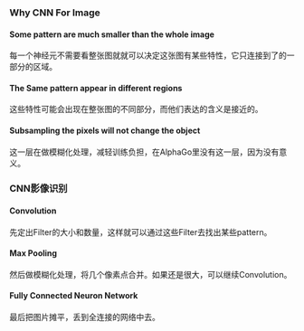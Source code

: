 ### Why CNN For Image

#### Some pattern are much smaller than the whole image

每一个神经元不需要看整张图就就可以决定这张图有某些特性，它只连接到了的一部分的区域。

#### The Same pattern appear in different regions

这些特性可能会出现在整张图的不同部分，而他们表达的含义是接近的。

#### Subsampling the pixels will not change the object

这一层在做模糊化处理，减轻训练负担，在AlphaGo里没有这一层，因为没有意义。

### CNN影像识别

#### Convolution

先定出Filter的大小和数量，这样就可以通过这些Filter去找出某些pattern。

#### Max Pooling

然后做模糊化处理，将几个像素点合并。如果还是很大，可以继续Convolution。

#### Fully Connected Neuron Network

最后把图片摊平，丢到全连接的网络中去。

